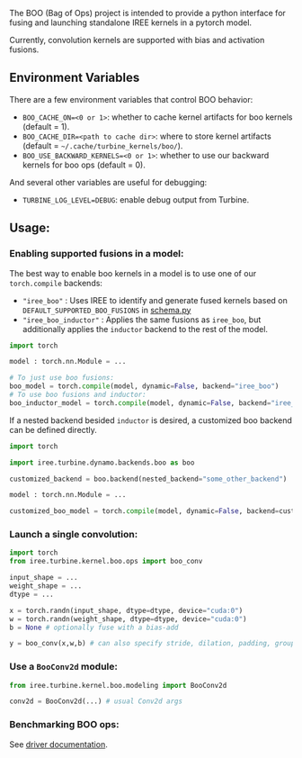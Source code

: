 The BOO (Bag of Ops) project is intended to provide a python interface for fusing and launching standalone IREE kernels in a pytorch model.

Currently, convolution kernels are supported with bias and activation fusions.

## Environment Variables

There are a few environment variables that control BOO behavior:

- `BOO_CACHE_ON=<0 or 1>`: whether to cache kernel artifacts for boo kernels (default = 1).
- `BOO_CACHE_DIR=<path to cache dir>`: where to store kernel artifacts (default = `~/.cache/turbine_kernels/boo/`).
- `BOO_USE_BACKWARD_KERNELS=<0 or 1>`: whether to use our backward kernels for boo ops (default = 0).

And several other variables are useful for debugging:

- `TURBINE_LOG_LEVEL=DEBUG`: enable debug output from Turbine.

## Usage:

### Enabling supported fusions in a model:

The best way to enable boo kernels in a model is to use one of our `torch.compile` backends:

- `"iree_boo"` : Uses IREE to identify and generate fused kernels based on `DEFAULT_SUPPORTED_BOO_FUSIONS` in [schema.py](./fusion/schema.py)
- `"iree_boo_inductor"` : Applies the same fusions as `iree_boo`, but additionally applies the `inductor` backend to the rest of the model.

```python
import torch

model : torch.nn.Module = ...

# To just use boo fusions:
boo_model = torch.compile(model, dynamic=False, backend="iree_boo")
# To use boo fusions and inductor:
boo_inductor_model = torch.compile(model, dynamic=False, backend="iree_boo_inductor")
```

If a nested backend besided `inductor` is desired, a customized boo backend can be defined directly.

```python
import torch

import iree.turbine.dynamo.backends.boo as boo

customized_backend = boo.backend(nested_backend="some_other_backend")

model : torch.nn.Module = ...

customized_boo_model = torch.compile(model, dynamic=False, backend=customized_backend)
```


### Launch a single convolution:

```python
import torch
from iree.turbine.kernel.boo.ops import boo_conv

input_shape = ...
weight_shape = ...
dtype = ...

x = torch.randn(input_shape, dtype=dtype, device="cuda:0")
w = torch.randn(weight_shape, dtype=dtype, device="cuda:0")
b = None # optionally fuse with a bias-add

y = boo_conv(x,w,b) # can also specify stride, dilation, padding, groups, and layouts (e.g., "NHWC")
```

### Use a `BooConv2d` module:

```python
from iree.turbine.kernel.boo.modeling import BooConv2d

conv2d = BooConv2d(...) # usual Conv2d args
```

### Benchmarking BOO ops:

See [driver documentation](./driver/README.md).
